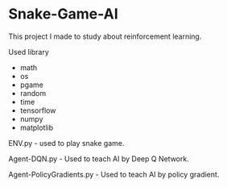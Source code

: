 # Snake-Game-AI
This project I made to study about reinforcement learning.


Used library
- math
- os
- pgame
- random
- time
- tensorflow
- numpy
- matplotlib


ENV.py - used to play snake game.

Agent-DQN.py - Used to teach AI by Deep Q Network.

Agent-PolicyGradients.py - Used to teach AI by policy gradient.
